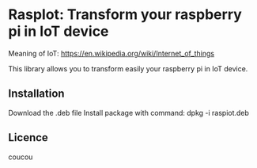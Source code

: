 RaspIot: Transform your raspberry pi in IoT device
==================================================

Meaning of IoT:
https://en.wikipedia.org/wiki/Internet_of_things

This library allows you to transform easily your raspberry pi in IoT device.

Installation
------------

Download the .deb file
Install package with command: dpkg -i raspiot.deb

Licence
-------

coucou
